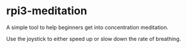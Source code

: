 # rpi3-meditation

A simple tool to help beginners get into concentration meditation.

Use the joystick to either speed up or slow down the rate of breathing.
